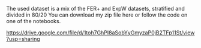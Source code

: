 The used dataset is a mix of the FER+ and ExpW datasets, stratified and divided in 80/20 You can download my zip file here or follow the code on one of the notebooks.

https://drive.google.com/file/d/1toh7GhPI8aSobYyGmyzaP0jB2TFp11St/view?usp=sharing
